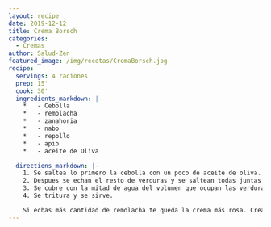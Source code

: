 ```yaml
---
layout: recipe
date: 2019-12-12
title: Crema Borsch
categories:
  - Cremas
author: Salud-Zen
featured_image: /img/recetas/CremaBorsch.jpg
recipe:
  servings: 4 raciones
  prep: 15'
  cook: 30'
  ingredients_markdown: |-
    *	- Cebolla
    *	- remolacha
    *	- zanahoria
    *	- nabo
    *	- repollo
    *	- apio
    *	- aceite de Oliva

  directions_markdown: |-
    1. Se saltea lo primero la cebolla con un poco de aceite de oliva. Cuando la cebolla está blandita se añade un poco de sal.
    2. Despues se echan el resto de verduras y se saltean todas juntas 5 min.
    3. Se cubre con la mitad de agua del volumen que ocupan las verduras se echa otra pizca de sal y se cocina todo junto a fuego lento tapado durante 20 min.
    4. Se tritura y se sirve.

    Si echas más cantidad de remolacha te queda la crema más rosa. Crear vuestra propia crema a vuestro gusto
---
```


